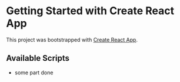 # Getting Started with Create React App

This project was bootstrapped with [Create React App](https://github.com/facebook/create-react-app).

## Available Scripts

<ul>
 <li>some part done</li>
</ul>